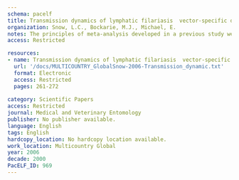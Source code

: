 ```yaml
---
schema: pacelf
title: Transmission dynamics of lymphatic filariasis  vector-specific density dependence in the development of Wuchereria bancrofti infective larvae in mosquitoes
organization: Snow, L.C., Bockarie, M.J., Michael, E.
notes: The principles of meta-analysis developed in a previous study were extended to investigate the process of Wuchereria bancrofti (Cobbold) (Filarioidea  Onchocercidae) infection in mosquito (Diptera  Culicidae) hosts, focusing specifically on the functional forms and strength of density dependence in the development of ingested microfilariae (mf) to infective (third instar) larvae (L3). Mathematical models describing observed mf-L3 functional responses for each of the major three parasite-transmitting vector genera, Aedes, Culex and Anopheles mosquitoes, were fitted to paired mf-L3 data collated from all available studies in the published literature. Model parameters were estimated and compared by deriving and applying a data synthetic framework, based on applying a non-linear weighted regression model for fitting mathematical models to multistudy data. The results confirm previous findings of the existence of significant between-genera differences in the mf-L3 development relationship, particularly with regard to the occurrence of limitation in Culex mosquitoes and facilitation in Aedes and Anopheles mosquitoes. New and unexpected findings regarding L3 development from ingested mf were discovered as follows  (1) for Culex, overcompensation in L3 development at higher intensities of mf (or a peaked mf-L3 functional response) was detected; (2) for Aedes mosquitoes, facilitation (with an apparent asymptotic constraint on L3 development at high mf densities) was shown to be the major process governing L3 development, and (3) for Anopheles, a stronger facilitation type of response with no apparent saturation in L3 development appears to govern L3 output from ingested mf. These results yield major new insights regarding filarial vector infection dynamics and their potential impacts on parasite control, and demonstrate the efficacy of employing a data synthetic approach to reveal and estimate parasitic infection processes in host populations.
access: Restricted

resources:
- name: Transmission dynamics of lymphatic filariasis  vector-specific density dependence in the development of Wuchereria bancrofti infective larvae in mosquitoes
  url: '/docs/MULTICOUNTRY_GlobalSnow-2006-Transmission_dynamic.txt'
  format: Electronic
  access: Restricted
  pages: 261-272
 
category: Scientific Papers
access: Restricted
journal: Medical and Veterinary Entomology
publisher: No publisher available. 
language: English 
tags: English 
hardcopy_location: No hardcopy location available.
work_location: Multicountry Global
year: 2006
decade: 2000
PacELF_ID: 969
---
```

